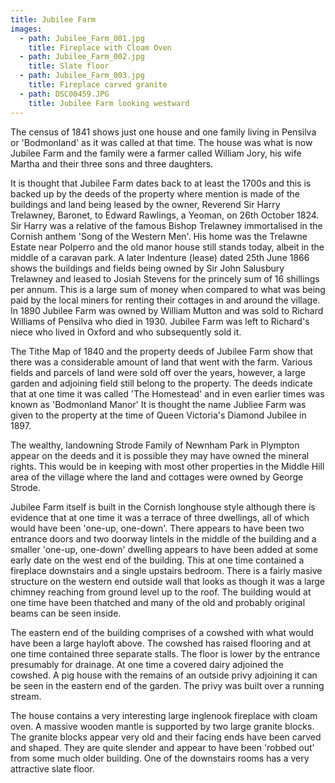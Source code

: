 ```yaml
---
title: Jubilee Farm
images:
  - path: Jubilee_Farm_001.jpg
    title: Fireplace with Cloam Oven
  - path: Jubilee_Farm_002.jpg
    title: Slate floor
  - path: Jubilee_Farm_003.jpg
    title: Fireplace carved granite
  - path: DSC00459.JPG
    title: Jubilee Farm looking westward
---
```


The census of 1841 shows just one house and one family living in Pensilva or 'Bodmonland' as it was called at that time. The house was what is now Jubilee Farm and the family were a farmer called William Jory, his wife Martha and their three sons and three daughters.

It is thought that Jubilee Farm dates back to at least the 1700s and this is backed up by the deeds of the property where mention is made of the buildings and land being leased by the owner, Reverend Sir Harry Trelawney, Baronet, to Edward Rawlings, a Yeoman, on 26th October 1824. Sir Harry was a relative of the famous Bishop Trelawney immortalised in the Cornish anthem 'Song of the Western Men'. His home was the Trelawne Estate near Polperro and the old manor house still stands today, albeit in the middle of a caravan park. A later Indenture (lease) dated 25th June 1866 shows the buildings and fields being owned by Sir John Salusbury Trelawney and leased to Josiah Stevens for the princely sum of 16 shillings per annum. This is a large sum of money when compared to what was being paid by the local miners for renting their cottages in and around the village. In 1890 Jubilee Farm was owned by William Mutton and was sold to Richard Williams of Pensilva who died in 1930. Jubilee Farm was left to Richard's niece who lived in Oxford and who subsequently sold it.

The Tithe Map of 1840 and the property deeds of Jubilee Farm show that there was a considerable amount of land that went with the farm. Various fields and parcels of land were sold off over the years, however, a large garden and adjoining field still belong to the property. The deeds indicate that at one time it was called 'The Homestead' and in even earlier times was known as 'Bodmonland Manor' It is thought the name Jubliee Farm was given to the property at the time of Queen Victoria's Diamond Jubilee in 1897.

The wealthy, landowning Strode Family of Newnham Park in Plympton appear on the deeds and it is possible they may have owned the mineral rights. This would be in keeping with most other properties in the Middle Hill area of the village where the land and cottages were owned by George Strode.

Jubilee Farm itself is built in the Cornish longhouse style although there is evidence that at one time it was a terrace of three dwellings, all of which would have been 'one-up, one-down'. There appears to have been two entrance doors and two doorway lintels in the middle of the building and a smaller 'one-up, one-down' dwelling appears to have been added at some early date on the west end of the building. This at one time contained a fireplace downstairs and a single upstairs bedroom. There is a fairly masive structure on the western end outside wall that looks as though it was a large chimney reaching from ground level up to the roof. The building would at one time have been thatched and many of the old and probably original beams can be seen inside.

The eastern end of the building comprises of a cowshed with what would have been a large hayloft above. The cowshed has raised flooring and at one time contained three separate stalls. The floor is lower by the entrance presumably for drainage. At one time a covered dairy adjoined the cowshed. A pig house with the remains of an outside privy adjoining it can be seen in the eastern end of the garden. The privy was built over a running stream.

The house contains a very interesting large inglenook fireplace with cloam oven. A massive wooden mantle is supported by two large granite blocks. The granite blocks appear very old and their facing ends have been carved and shaped. They are quite slender and appear to have been 'robbed out' from some much older building. One of the downstairs rooms has a very attractive slate floor.
